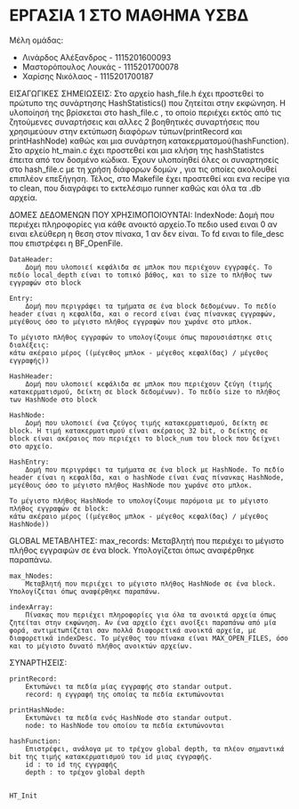 # ΕΡΓΑΣΙΑ 1 ΣΤΟ ΜΑΘΗΜΑ ΥΣΒΔ

Μέλη ομάδας:
* Λινάρδος Αλέξανδρος - 1115201600093
* Μαστορόπουλος Λουκάς - 1115201700078
* Χαρίσης Νικόλαος - 1115201700187


ΕΙΣΑΓΩΓΙΚΕΣ ΣΗΜΕΙΩΣΕΙΣ:
    Στο αρχείο hash_file.h έχει προστεθεί το πρώτυπο της συνάρτησης HashStatistics() που ζητείται στην εκφώνηση. Η υλοποίησή της βρίσκεται στο hash_file.c , το οποίο περιέχει εκτός από τις ζητούμενες συναρτήσεις και αλλες 2 βοηθητικές συναρτήσεις που χρησιμεύουν στην εκτύπωση διαφόρων τύπων(printRecord και printHashNode) καθώς και μια συνάρτηση κατακερματσμού(hashFunction). Στο αρχείο ht_main.c έχει προστεθεί και μια κλήση της hashStatistcs έπειτα από τον δοσμένο κώδικα. Έχουν υλοποίηθεί όλες οι συναρτησείς στο hash_file.c  με τη χρήση διάφορων δομών , για τις οποίες ακολουθεί επιπλέον επεξήγηση. Τέλος, στο Makefile έχει προστεθεί και ενα recipe για το clean, που διαγράφει το εκτελέσιμο runner καθώς και όλα τα .db αρχεία.

ΔΟΜΕΣ ΔΕΔΟΜΕΝΩΝ ΠΟΥ ΧΡΗΣΙΜΟΠΟΙΟΥΝΤΑΙ:
    IndexNode:
        Δομή που περιέχει πληροφορίες για κάθε ανοικτό αρχείο.Το πεδιο used ειναι 0 αν ειναι ελεύθερη η θεση στον πίνακα, 1 αν δεν είναι. Το fd ειναι to file_desc που επιστρέφει η BF_OpenFile.
    
    DataHeader:
        Δομή που υλοποιεί κεφάλιδα σε μπλοκ που περιέχουν εγγραφές. Το πεδίο local_depth είναι το τοπικό βάθος, και το size το πλήθος των εγγραφών στο block

    Entry:
        Δομή που περιγράφει τα τμήματα σε ένα block δεδομένων. To πεδίο header είναι η κεφαλίδα, και ο record είναι ένας πίνανκας εγγραφών, μεγέθους όσο το μέγιστο πλήθος εγγραφών που χωράνε στο μπλοκ.

    Το μέγιστο πλήθος εγγραφών το υπολογίζουμε όπως παρουσιάστηκε στις διαλέξεις: 
    κάτω ακέραιο μέρος ((μέγεθος μπλοκ - μέγεθος κεφαλίδας) / μέγεθος εγγραφής))
    
    HashHeader:
        Δομή που υλοποιεί κεφάλιδα σε μπλοκ που περιέχουν ζεύγη (τιμής κατακερματισμού, δείκτη σε block δεδομένων). Το πεδίο size το πλήθος των HashNode στο block

    HashNode:
        Δομή που υλοποιεί ένα ζεύγος τιμής κατακερματισμού, δείκτη σε block. Η τιμή κατακερματισμού είναι ακέραιος 32 bit, ο δείκτης σε block είναι ακέραιος που περιέχει το block_num του block που δείχνει στο αρχείο.
    
    HashEntry:
        Δομή που περιγράφει τα τμήματα σε ένα block με HashNode. To πεδίο header είναι η κεφαλίδα, και ο hashNode είναι ένας πίνανκας HashNode, μεγέθους όσο το μέγιστο πλήθος HashNode που χωράνε στο μπλοκ.

    Το μέγιστο πλήθος HashNode το υπολογίζουμε παρόμοια με το μέγιστο πλήθος εγγραφών σε block: 
    κάτω ακέραιο μέρος ((μέγεθος μπλοκ - μέγεθος κεφαλίδας) / μέγεθος HashNode))

GLOBAL ΜΕΤΑΒΛΗΤΕΣ:
    max_records:
        Μεταβλητή που περιέχει το μέγιστο πλήθος εγγραφών σε ένα block. Υπολογίζεται όπως αναφέρθηκε παραπάνω.
    
    max_hNodes:
        Μεταβλητή που περιέχει το μέγιστο πλήθος HashNode σε ένα block. Υπολογίζεται όπως αναφέρθηκε παραπάνω.

    indexArray:
        Πίνακας που περιέχει πληροφορίες για όλα τα ανοικτά αρχεία όπως ζητείται στην εκφώνηση. Αν ένα αρχείο έχει ανοίξει παραπάνω από μία φορά, αντιμετωπίζεται σαν πολλά διαφορετικά ανοικτά αρχεία, με διαφορετικά indexDesc. To μέγεθος του πίνακα είναι MAX_OPEN_FILES, όσο και το μέγιστο δυνατό πλήθος ανοικτών αρχείων. 
    
ΣΥΝΑΡΤΗΣΕΙΣ:

    printRecord:
        Εκτυπώνει τα πεδία μίας εγγραφής στο standar output.
        record: η εγγραφή της οποίας τα πεδία εκτυπώνονται

    printHashNode:
        Εκτυπώνει τα πεδία ενός HashNode στο standar output.
        node: το HashNode του οποίου τα πεδία εκτυπώνονται

    hashFunction:
        Επιστρέφει, ανάλογα με το τρέχον global depth, τα πλέον σημαντικά bit της τιμής κατακερματισμού του id μιας εγγραφής.
        id : το id της εγγραφής
        depth : το τρέχον global depth
        

    HT_Init

    
        

    
    
